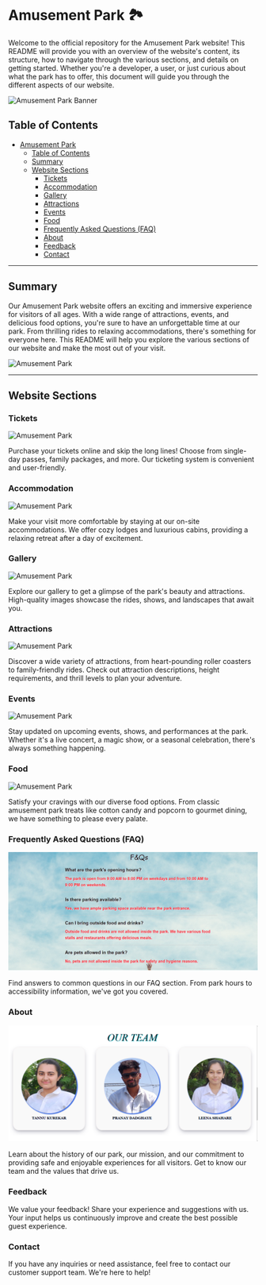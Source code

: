 ﻿# Amusement Park 🏞️

Welcome to the official repository for the Amusement Park website! This README will provide you with an overview of the website's content, its structure, how to navigate through the various sections, and details on getting started. Whether you're a developer, a user, or just curious about what the park has to offer, this document will guide you through the different aspects of our website.

![Amusement Park Banner](/images/amuse5.jpg)

## Table of Contents

- [Amusement Park](#amusement-park)
  - [Table of Contents](#table-of-contents)
  - [Summary](#summary)
  - [Website Sections](#website-sections)
    - [Tickets](#tickets)
    - [Accommodation](#accommodation)
    - [Gallery](#gallery)
    - [Attractions](#attractions)
    - [Events](#events)
    - [Food](#food)
    - [Frequently Asked Questions (FAQ)](#frequently-asked-questions-faq)
    - [About](#about)
    - [Feedback](#feedback)
    - [Contact](#contact)

---

## Summary

Our Amusement Park website offers an exciting and immersive experience for visitors of all ages. With a wide range of attractions, events, and delicious food options, you're sure to have an unforgettable time at our park. From thrilling rides to relaxing accommodations, there's something for everyone here. This README will help you explore the various sections of our website and make the most out of your visit.

![Amusement Park](/images/amuse4.webp)

---

## Website Sections

### Tickets
![Amusement Park](/images/ticket2.webp)

Purchase your tickets online and skip the long lines! Choose from single-day passes, family packages, and more. Our ticketing system is convenient and user-friendly.

### Accommodation
![Amusement Park](/images/hotel6.jpg)

Make your visit more comfortable by staying at our on-site accommodations. We offer cozy lodges and luxurious cabins, providing a relaxing retreat after a day of excitement.

### Gallery
![Amusement Park](/images/pic10.png)

Explore our gallery to get a glimpse of the park's beauty and attractions. High-quality images showcase the rides, shows, and landscapes that await you.

### Attractions
![Amusement Park](/images/attract.jpg)

Discover a wide variety of attractions, from heart-pounding roller coasters to family-friendly rides. Check out attraction descriptions, height requirements, and thrill levels to plan your adventure.

### Events
![Amusement Park](/images/event1.jpg)

Stay updated on upcoming events, shows, and performances at the park. Whether it's a live concert, a magic show, or a seasonal celebration, there's always something happening.

### Food
![Amusement Park](./images/restraurent.jpg)

Satisfy your cravings with our diverse food options. From classic amusement park treats like cotton candy and popcorn to gourmet dining, we have something to please every palate.

### Frequently Asked Questions (FAQ)
![Amusement Park](./images/questions.png)

Find answers to common questions in our FAQ section. From park hours to accessibility information, we've got you covered.

### About
![Amusement Park](./images/about.png)

Learn about the history of our park, our mission, and our commitment to providing safe and enjoyable experiences for all visitors. Get to know our team and the values that drive us.



### Feedback

We value your feedback! Share your experience and suggestions with us. Your input helps us continuously improve and create the best possible guest experience.

### Contact

If you have any inquiries or need assistance, feel free to contact our customer support team. We're here to help!
